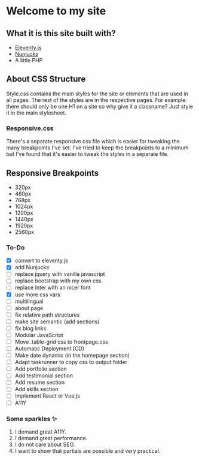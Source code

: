 # Welcome to my site

## What it is this site built with?
- [Eleventy.js](https://www.11ty.dev)
- [Nunjucks](https://github.com/mozilla/nunjucks)
- A little PHP

## About CSS Structure
Style.css contains the main styles for the site or elements that are used in all pages. The rest of the styles are in the respective pages.
For example: there should only be one H1 on a site so why give it a classname? Just style it in the main stylesheet.

### Responsive.css
There's a separate responsive css file which is easier for tweaking the many breakpoints I've set. I've tried to keep the breakpoints to a minimum but I've found that it's easier to tweak the styles in a separate file.

## Responsive Breakpoints
- 320px
- 480px
- 768px
- 1024px
- 1200px
- 1440px
- 1920px
- 2560px

### To-Do
- [x] convert to eleventy.js
- [x] add Nunjucks
- [ ] replace jquery with vanilla javascript
- [ ] replace bootstrap with my own css
- [ ] replace Inter with an nicer font
- [x] use more css vars
- [ ] multilingual
- [ ] about page
- [ ] fix relative path structures
- [ ] make site semantic (add sections)
- [ ] fix blog links
- [ ] Modular JavaScript
- [ ] Move .table-grid css to frontpage.css
- [ ] Automatic Deployment (CD)
- [ ] Make date dynamic (in the homepage section)
- [ ] Adapt taskrunner to copy css to output folder
- [ ] Add portfolio section
- [ ] Add testimonial section
- [ ] Add resume section
- [ ] Add skills section
- [ ] Implement React or Vue.js
- [ ] A11Y

### Some sparkles ✨
1. I demand great A11Y.
2. I demand great performance.
3. I do not care about SEO.
4. I want to show that partials are possible and very practical.
